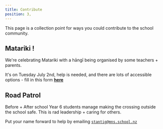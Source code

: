 ```yaml
---
title: Contribute
position: 3,
---
```


This page is a collection point for ways you could contribute to the school community.


## Matariki !

We're celebrating Matariki with a hāngī being organised by some teachers + parents.

It's on Tuesday July 2nd, help is needed, and there are lots of accessible options - fill in this form [**here**](https://forms.gle/nzsBTkMk2hn8th3dA)


## Road Patrol

Before + After school Year 6 students manage making the crossing outside the school safe. This is rad leadership + caring for others.


Put your name forward to help by emailing [`stantig@mns.school.nz`](mailto:santig@mns.school.nz?subject=Volunteering%20for%20Road%20Patrol)


